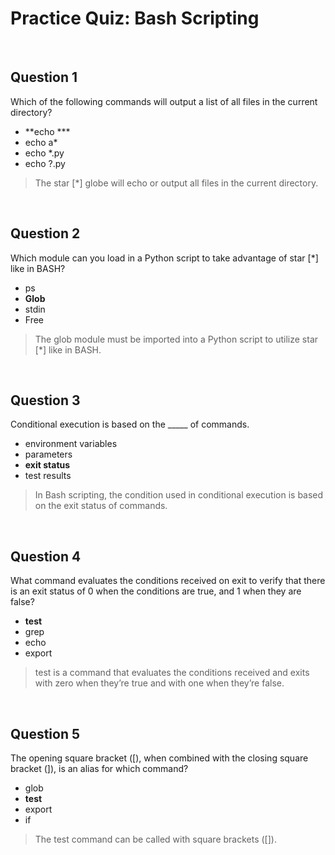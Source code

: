 # Practice Quiz: Bash Scripting

<br>

## Question 1

Which of the following commands will output a list of all files in the current directory?

* **echo ***
* echo a*
* echo *.py
* echo ?.py

> The star [*] globe will echo or output all files in the current directory.

<br>

## Question 2

Which module can you load in a Python script to take advantage of star [*] like in BASH?

* ps
* **Glob**
* stdin
* Free

> The glob module must be imported into a Python script to utilize star [*] like in BASH.

<br>

## Question 3

Conditional execution is based on the _____ of commands.

* environment variables
* parameters
* **exit status**
* test results

> In Bash scripting, the condition used in conditional execution is based on the exit status of commands.

<br>

## Question 4

What command evaluates the conditions received on exit to verify that there is an exit status of 0 when the conditions are true, and 1 when they are false?

* **test**
* grep
* echo
* export

> test is a command that evaluates the conditions received and exits with zero when they’re true and with one when they’re false.

<br>

## Question 5

The opening square bracket ([), when combined with the closing square bracket (]), is an alias for which command?

* glob
* **test**
* export
* if

> The test command can be called with square brackets ([]).
